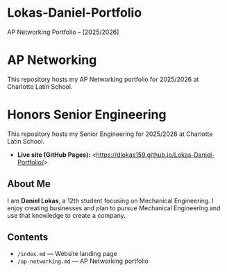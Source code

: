 # Lokas-Daniel-Portfolio
AP Networking Portfolio – [2025/2026]
# AP Networking
This repository hosts my AP Networking portfolio for
2025/2026 at Charlotte Latin School.
# Honors Senior Engineering
This repository hosts my Senior Engineering for
2025/2026 at Charlotte Latin School.
- **Live site (GitHub Pages):** &lt;https://dlokas159.github.io/Lokas-Daniel-Portfolio/&gt;
## About Me
I am **Daniel Lokas**, a 12th student focusing on Mechanical Engineering.
I enjoy creating businesses and plan to pursue Mechanical Engineering and use that knowledge to create a company.
## Contents
- `/index.md` — Website landing page
- `/ap-networking.md` — AP Networking portfolio
